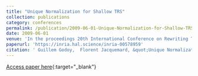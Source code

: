 ```yaml
---
title: "Unique Normalization for Shallow TRS"
collection: publications
category: conferences
permalink: /publication/2009-06-01-Unique-Normalization-for-Shallow-TRS
date: 2009-06-01
venue: 'In the proceedings 20th International Conference on Rewriting Techniques and Applications (RTA), Springer LNCS vol 5595'
paperurl: 'https://inria.hal.science/inria-00578959'
citation: ' Guillem Godoy,  Florent Jacquemard, &quot;Unique Normalization for Shallow TRS&quot; In the proceedings of 20th International Conference on Rewriting Techniques and Applications (RTA), Springer LNCS vol 5595, 2009.'
---
```

[Access paper here](https://doi.org/10.1007/978-3-642-02348-4_5){:target="_blank"}

